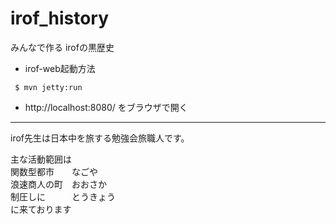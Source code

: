 irof_history
============

みんなで作る irofの黒歴史

- irof-web起動方法  
```
 $ mvn jetty:run
```
 - http://localhost:8080/ をブラウザで開く



--------
irof先生は日本中を旅する勉強会旅職人です。

主な活動範囲は  
    関数型都市　　なごや  
    浪速商人の町　おおさか  
    制圧しに　　　とうきょう  
に来ております
